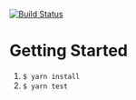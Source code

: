 [![Build Status](https://travis-ci.org/yszk0123/hello-jest.svg?branch=master)](https://travis-ci.org/yszk0123/hello-jest)

# Getting Started

1. `$ yarn install`
2. `$ yarn test`
